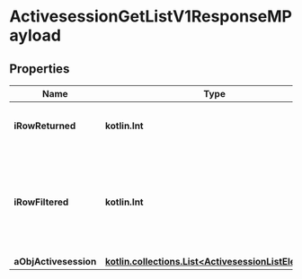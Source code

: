 
# ActivesessionGetListV1ResponseMPayload

## Properties
| Name | Type | Description | Notes |
| ------------ | ------------- | ------------- | ------------- |
| **iRowReturned** | **kotlin.Int** | The number of rows returned |  |
| **iRowFiltered** | **kotlin.Int** | The number of rows matching your filters (if any) or the total number of rows |  |
| **aObjActivesession** | [**kotlin.collections.List&lt;ActivesessionListElement&gt;**](ActivesessionListElement.md) |  |  |



